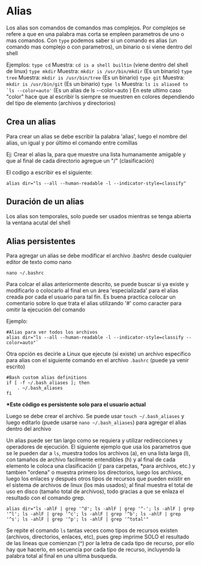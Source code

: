 # Alias

Los alias son comandos de comandos mas complejos. Por complejos se refere a que en una palabra mas corta se empleen parametros de uno o mas comandos.
Con `type` podemos saber si un comando es alias (un comando mas complejo o con parametros), un binario o si viene dentro del shell

Ejemplos:
`type cd` Muestra: `cd is a shell builtin` (viene dentro del shell de linux)
`type mkdir` Muestra: `mkdir is /usr/bin/mkdir` (Es un binario)
`type tree` Muestra: `mkdir is /usr/bin/tree` (Es un binario)
`type git` Muestra: `mkdir is /usr/bin/git` (Es un binario)
`type ls` Muestra: `` ls is aliased to `ls --color=auto' `` (Es un alias de ls --color=auto )
En este ultimo caso "color" hace que al escribir ls siempre se muestren en colores dependiendo del tipo de elemento (archivos y directorios)

## Crea un alias

Para crear un alias se debe escribir la palabra 'alias', luego el nombre del alias, un igual y por último el comando entre comillas

Ej: Crear el alias la, para que muestre una lista humanamente amigable y que al final de cada directorio agregue un "/" (clasificación)

El codigo a escribir es el siguiente:

`alias dir="ls --all --human-readable -l --indicator-style=classify"`

## Duración de un alias

Los alias son temporales, solo puede ser usados mientras se tenga abierta la ventana acutal del shell

## Alias persistentes

Para agregar un alias se debe modificar el archivo .bashrc desde cualquier editor de texto como nano

`nano ~/.bashrc`

Para colcar el alias anteriormente descrito, se puede buscar si ya existe y modificarlo o colocarlo al final en un área 'especializada' para el alias creada por cada el usuario para tal fin. Es buena practica colocar un comentario sobre lo que trata el alias utilizando '#' como caracter para omitir la ejecución del comando

Ejemplo:

```
#Alias para ver todos los archivos
alias dir="ls --all --human-readable -l --indicator-style=classify --color=auto"`
```

Otra opción es decirle a Linux que ejecute (si existe) un archivo especifico para alias con el siguiente comando en el archivo `.bashrc` (puede ya venir escrito)

```
#Bash custom alias definitions
if [ -f ~/.bash_aliases ]; then
    . ~/.bash_aliases
fi
```

**\*Este código es persistente solo para el usuario actual**

Luego se debe crear el archivo. Se puede usar `touch ~/.bash_aliases` y luego editarlo (puede usarse `nano ~/.bash_aliases`) para agregar el alias dentro del archivo

Un alias puede ser tan largo como se requiera y utilizar redirecciones y operadores de ejecución. El siguiente ejemplo que usa los parametros que se le pueden dar a `ls`, muestra todos los archivos (a), en una lista larga (l), con tamaños de archivo facilmente entendibles (h) y al final de cada elemento le coloca una clasificación (/ para carpetas, \*para archivos, etc.) y tambien "ordena" o muestra primero los directorios, luego los archivos, luego los enlaces y después otros tipos de recursos que pueden existir en el sistema de archivos de linux (los más usados); al final muestra el total de uso en disco (tamaño total de archivos), todo gracias a que se enlaza el resultado con el comando grep.

    alias dir="ls -ahlF | grep '^d'; ls -ahlF | grep '^-'; ls -ahlF | grep '^l'; ls -ahlF | grep '^c'; ls -ahlF | grep '^b'; ls -ahlF | grep '^s'; ls -ahlF | grep '^p'; ls -ahlF | grep '^total'"

Se repite el comando `ls` tantas veces como tipos de recursos existen (archivos, directorios, enlaces, etc), pues grep imprime SOLO el resultado de las lineas que comienzan (^) por la letra de cada tipo de recurso, por ello hay que hacerlo, en secuencia por cada tipo de recurso, incluyendo la palabra total al final en una ultima busqueda.
